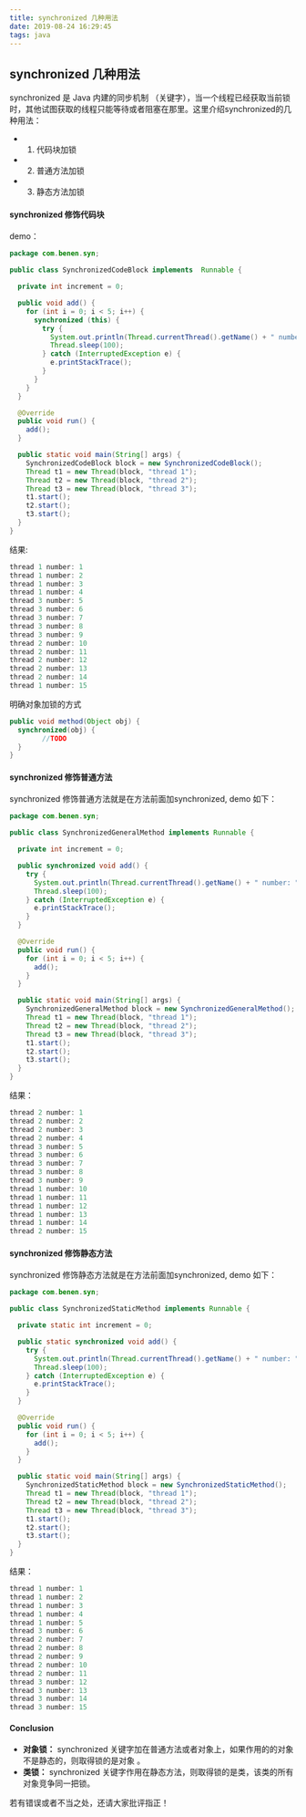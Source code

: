 ```yaml
---
title: synchronized 几种用法
date: 2019-08-24 16:29:45
tags: java
---
```


## synchronized 几种用法

synchronized 是 Java 内建的同步机制 （关键字），当一个线程已经获取当前锁时，其他试图获取的线程只能等待或者阻塞在那里。这里介绍synchronized的几种用法：

* 1. 代码块加锁
* 2. 普通方法加锁
* 3. 静态方法加锁


#### synchronized 修饰代码块

demo：

```java
package com.benen.syn;

public class SynchronizedCodeBlock implements  Runnable {

  private int increment = 0;

  public void add() {
    for (int i = 0; i < 5; i++) {
      synchronized (this) {
        try {
          System.out.println(Thread.currentThread().getName() + " number: " + ++increment);
          Thread.sleep(100);
        } catch (InterruptedException e) {
          e.printStackTrace();
        }
      }
    }
  }

  @Override
  public void run() {
    add();
  }

  public static void main(String[] args) {
    SynchronizedCodeBlock block = new SynchronizedCodeBlock();
    Thread t1 = new Thread(block, "thread 1");
    Thread t2 = new Thread(block, "thread 2");
    Thread t3 = new Thread(block, "thread 3");
    t1.start();
    t2.start();
    t3.start();
  }
}
```

结果:
```java
thread 1 number: 1
thread 1 number: 2
thread 1 number: 3
thread 1 number: 4
thread 3 number: 5
thread 3 number: 6
thread 3 number: 7
thread 3 number: 8
thread 3 number: 9
thread 2 number: 10
thread 2 number: 11
thread 2 number: 12
thread 2 number: 13
thread 2 number: 14
thread 1 number: 15
```

明确对象加锁的方式

```java
public void method(Object obj) {
  synchronized(obj) {
        //TODO
  }
}
```

#### synchronized 修饰普通方法

synchronized 修饰普通方法就是在方法前面加synchronized, demo 如下：

```java
package com.benen.syn;

public class SynchronizedGeneralMethod implements Runnable {

  private int increment = 0;

  public synchronized void add() {
    try {
      System.out.println(Thread.currentThread().getName() + " number: " + ++increment);
      Thread.sleep(100);
    } catch (InterruptedException e) {
      e.printStackTrace();
    }
  }

  @Override
  public void run() {
    for (int i = 0; i < 5; i++) {
      add();
    }
  }

  public static void main(String[] args) {
    SynchronizedGeneralMethod block = new SynchronizedGeneralMethod();
    Thread t1 = new Thread(block, "thread 1");
    Thread t2 = new Thread(block, "thread 2");
    Thread t3 = new Thread(block, "thread 3");
    t1.start();
    t2.start();
    t3.start();
  }
}

```

结果：
```java
thread 2 number: 1
thread 2 number: 2
thread 2 number: 3
thread 2 number: 4
thread 3 number: 5
thread 3 number: 6
thread 3 number: 7
thread 3 number: 8
thread 3 number: 9
thread 1 number: 10
thread 1 number: 11
thread 1 number: 12
thread 1 number: 13
thread 1 number: 14
thread 2 number: 15
```


#### synchronized 修饰静态方法

synchronized 修饰静态方法就是在方法前面加synchronized, demo 如下：

```java
package com.benen.syn;

public class SynchronizedStaticMethod implements Runnable {

  private static int increment = 0;

  public static synchronized void add() {
    try {
      System.out.println(Thread.currentThread().getName() + " number: " + ++increment);
      Thread.sleep(100);
    } catch (InterruptedException e) {
      e.printStackTrace();
    }
  }

  @Override
  public void run() {
    for (int i = 0; i < 5; i++) {
      add();
    }
  }

  public static void main(String[] args) {
    SynchronizedStaticMethod block = new SynchronizedStaticMethod();
    Thread t1 = new Thread(block, "thread 1");
    Thread t2 = new Thread(block, "thread 2");
    Thread t3 = new Thread(block, "thread 3");
    t1.start();
    t2.start();
    t3.start();
  }
}

```
结果：
```java
thread 1 number: 1
thread 1 number: 2
thread 1 number: 3
thread 1 number: 4
thread 1 number: 5
thread 3 number: 6
thread 2 number: 7
thread 2 number: 8
thread 2 number: 9
thread 2 number: 10
thread 2 number: 11
thread 3 number: 12
thread 3 number: 13
thread 3 number: 14
thread 3 number: 15
```

#### Conclusion
* **对象锁：** synchronized 关键字加在普通方法或者对象上，如果作用的的对象不是静态的，则取得锁的是对象 。
* **类锁：** synchronized 关键字作用在静态方法，则取得锁的是类，该类的所有对象竞争同一把锁。

若有错误或者不当之处，还请大家批评指正！
